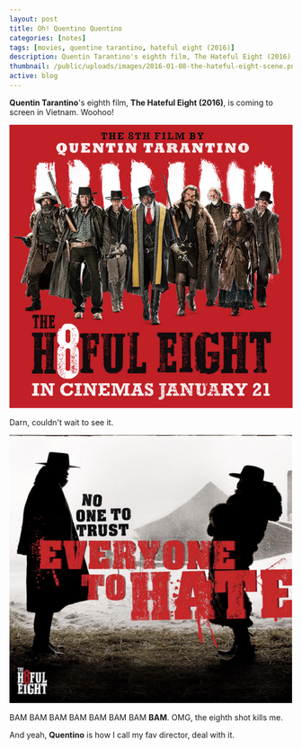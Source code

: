 ```yaml
---
layout: post
title: Oh! Quentino Quentino
categories: [notes]
tags: [movies, quentine tarantino, hateful eight (2016)]
description: Quentin Tarantino's eighth film, The Hateful Eight (2016), is coming to screen in Vietnam. Woohoo!
thumbnail: /public/uploads/images/2016-01-08-the-hateful-eight-scene.png
active: blog
---
```



__Quentin Tarantino__'s eighth film, __The Hateful Eight (2016)__, is coming to screen in Vietnam. Woohoo!
<!--more-->

![The Hateful Eight (2016)](/public/uploads/images/2016-01-08-the-hateful-eight-poster.jpg "The Hateful Eight (2016)")

Darn, couldn't wait to see it.

![No one to trust, everyone to hate](/public/uploads/images/2016-01-08-the-hateful-eight-scene.png "No one to trust, everyone to hate")

BAM BAM BAM BAM BAM BAM BAM __BAM__. OMG, the eighth shot kills me.

And yeah, __Quentino__ is how I call my fav director, deal with it.